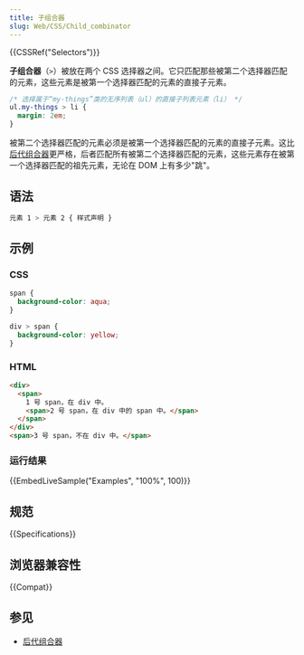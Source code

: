 ```yaml
---
title: 子组合器
slug: Web/CSS/Child_combinator
---
```


{{CSSRef("Selectors")}}

**子组合器**（`>`）被放在两个 CSS 选择器之间。它只匹配那些被第二个选择器匹配的元素，这些元素是被第一个选择器匹配的元素的直接子元素。

```css
/* 选择属于“my-things”类的无序列表（ul）的直接子列表元素（li） */
ul.my-things > li {
  margin: 2em;
}
```

被第二个选择器匹配的元素必须是被第一个选择器匹配的元素的直接子元素。这比[后代组合器](/zh-CN/docs/Web/CSS/Descendant_combinator)更严格，后者匹配所有被第二个选择器匹配的元素，这些元素存在被第一个选择器匹配的祖先元素，无论在 DOM 上有多少"跳"。

## 语法

```css
元素 1 > 元素 2 { 样式声明 }
```

## 示例

### CSS

```css
span {
  background-color: aqua;
}

div > span {
  background-color: yellow;
}
```

### HTML

```html
<div>
  <span>
    1 号 span，在 div 中。
    <span>2 号 span，在 div 中的 span 中。</span>
  </span>
</div>
<span>3 号 span，不在 div 中。</span>
```

### 运行结果

{{EmbedLiveSample("Examples", "100%", 100)}}

## 规范

{{Specifications}}

## 浏览器兼容性

{{Compat}}

## 参见

- [后代组合器](/zh-CN/docs/Web/CSS/Descendant_combinator)
